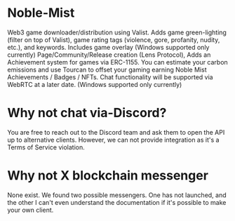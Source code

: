 # Noble-Mist
Web3 game downloader/distribution using Valist. Adds game green-lighting (filter on top of Valist), game rating tags (violence, gore, profanity, nudity, etc.), and keywords. Includes game overlay (Windows supported only currently) Page/Community/Release creation (Lens Protocol), Adds an Achievement system for games via ERC-1155. You can estimate your carbon emissions and use Tourcan to offset your gaming earning Noble Mist Achievements / Badges / NFTs. Chat functionality will be supported via WebRTC at a later date. (Windows supported only currently)

# Why not chat via-Discord?
You are free to reach out to the Discord team and ask them to open the API up to alternative clients. However, we can not provide integration as it's a Terms of Service violation.

# Why not X blockchain messenger
None exist. We found two possible messengers. One has not launched, and the other I can't even understand the documentation if it's possible to make your own client.
